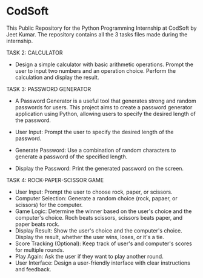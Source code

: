 # CodSoft
This Public Repository for the Python Programming Internship at CodSoft by Jeet Kumar. The repository contains all the 3 tasks files made during the internship.  

TASK 2: CALCULATOR
- Design a simple calculator with basic arithmetic operations. Prompt the user to input two numbers and an operation choice. Perform the calculation and display the result.

TASK 3: PASSWORD GENERATOR
- A Password Generator is a useful tool that generates strong and random passwords for users. This project aims to create a password generator application using Python, allowing users to specify the desired length of the password.

- User Input: Prompt the user to specify the desired length of the password.
- Generate Password: Use a combination of random characters to generate a password of the specified length.
- Display the Password: Print the generated password on the screen.

TASK 4: ROCK-PAPER-SCISSOR GAME
- User Input: Prompt the user to choose rock, paper, or scissors.
- Computer Selection: Generate a random choice (rock, papaer, or scissors) for the computer.
- Game Logic: Determine the winner based on the user's choice and the computer's choice. Roch beats scissors, scissors beats paper, and paper beats rock.
- Display Result: Show the user's choice and the computer's choice. Display the result, whether the user wins, loses, or it's a tie.
- Score Tracking (Optional): Keep track of user's and computer's scores for multiple rounds.
- Play Again: Ask the user if they want to play another round.
- User Interface: Design a user-friendly interface with clear instructions and feedback.

